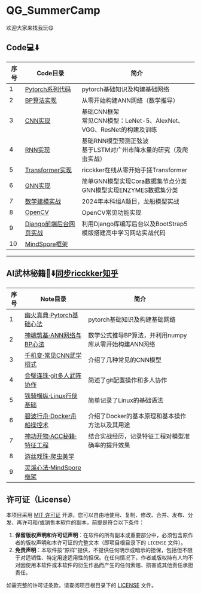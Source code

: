# QG_SummerCamp
欢迎大家来找我玩😋

## Code💻⬇️

| 序号 | Code目录                                                   | 简介                                                         |
| ---- | ---------------------------------------------------------- | ------------------------------------------------------------ |
| 1    | [Pytorch系列代码](./Code/01_Pytorch)                       | pytorch基础知识及构建基础网络                                |
| 2    | [BP算法实现](./Code/02_BP算法实现)                         | 从零开始构建ANN网络（数学推导）                              |
| 3    | [CNN实现](./Code/03_CNN实现)                               | 基础CNN框架<br />常见CNN模型：LeNet-5、AlexNet、VGG、ResNet的构建及训练 |
| 4    | [RNN实现](./Code/04_RNN实现)                               | 基础RNN模型预测正弦波<br />基于LSTM对广州市降水量的研究（及爬虫实战） |
| 5    | [Transformer实现](./Code/05_Transformer实现)               | ricckker在线从零开始手搓Transformer                          |
| 6    | [GNN实现](./Code/06_GNN实现)                               | 简单GNN模型实现Cora数据集节点分类<br />GNN模型实现ENZYMES数据集分类 |
| 7    | [数学建模实战](./Code/07_数学建模实战)                     | 2024年本科组A题目，龙船模型实战                              |
| 8    | [OpenCV](./Code/09_OpenCV)                                 | OpenCV常见功能实现                                           |
| 9    | [Django前端后台网页实战](./Code/10_Django前端后台网页实战) | 利用Django库编写后台以及BootStrap5模版搭建高中学习网站实战代码 |
| 10   | [MindSpore框架](./Code/11_MindSpore框架)                   |                                                              |

------

## AI武林秘籍📒⬇️[同步ricckker知乎](https://www.zhihu.com/column/c_1885651761630527854)

| 序号 | Note目录                                                 | 简介                                                 |
| ---- | -------------------------------------------------------- | ---------------------------------------------------- |
| 1    | [幽火真典·Pytorch基础心法](./Note/Pytorch基础.md)        | pytorch基础知识及构建基础网络                        |
| 2    | [神魂筑基·ANN网络与BP心法](./Note/BP算法实现.md)         | 数学公式推导BP算法，并利用numpy库从零开始构建ANN网络 |
| 3    | [千机变·常见CNN武学招式](./Note/各类CNN.md)              | 介绍了几种常见的CNN模型                              |
| 4    | [合璧连珠·git多人武阵协作](./Note/git多人协作.md)        | 简述了git配置操作和多人协作                          |
| 5    | [铁骑横纵·Linux行侠基础](./Note/linux基础.md)            | 简单记录了Linux的基础语法                            |
| 6    | [碧波行舟·Docker舟船操控术](./Note/Docker基础技术.md)    | 介绍了Docker的基本原理和基本操作方法以及其用途       |
| 7    | [神功开物·ACC秘籍·特征工程](./Note/ACC秘籍：特征工程.md) | 结合实战经历，记录特征工程对模型准确率的提升效果     |
| 8    | [游丝戏珠·爬虫美学](./Note/爬虫美学.md)                  |                                                      |
| 9    | [灵溪心法·MindSpore框架](./Note/09_MindSpore框架.md)     |                                                      |

## 许可证（License）

本项目采用 [MIT 许可证](LICENSE) 开源，您可以自由地使用、复制、修改、合并、发布、分发、再许可和/或销售本软件的副本，前提是符合以下条件：

1. **保留版权声明和许可证声明**：在软件的所有副本或重要部分中，必须包含原作者的版权声明和本许可证的完整文本（即项目根目录下的 `LICENSE` 文件）。
2. **免责声明**：本软件按“原样”提供，不提供任何明示或暗示的担保，包括但不限于对适销性、特定用途适用性的担保。在任何情况下，作者或版权持有人均不对因使用本软件或本软件的衍生作品而产生的任何索赔、损害或其他责任承担责任。

如需完整的许可证条款，请查阅项目根目录下的 [LICENSE](LICENSE) 文件。